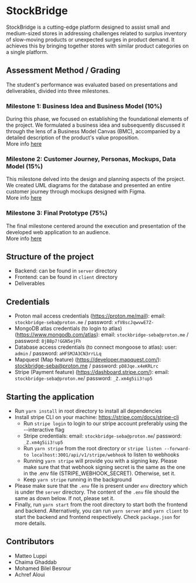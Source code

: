 # StockBridge

StockBridge is a cutting-edge platform designed to assist small and medium-sized stores in addressing challenges related to surplus inventory of slow-moving products or unexpected surges in product demand. It achieves this by bringing together stores with similar product categories on a single platform.

## Assessment Method / Grading

The student's performance was evaluated based on presentations and deliverables, divided into three milestones.

### Milestone 1: Business Idea and Business Model (10%)

During this phase, we focused on establishing the foundational elements of the project. We formulated a business idea and subsequently discussed it through the lens of a Business Model Canvas (BMC), accompanied by a detailed description of the product's value proposition.<br>
More info [here](deliverables/a1-business-idea-team-27.pdf)

### Milestone 2: Customer Journey, Personas, Mockups, Data Model (15%)

This milestone delved into the design and planning aspects of the project. We created UML diagrams for the database and presented an entire customer journey through mockups designed with Figma.<br>
More info [here](deliverables/a2-technical-description-team-27.pdf)

### Milestone 3: Final Prototype (75%)

The final milestone centered around the execution and presentation of the developed web application to an audience.<br>
More info [here](deliverables/a3-screenshots-team-27.pdf)

## Structure of the project

- Backend: can be found in `server` directory
- Frontend: can be found in `client` directory
- Deliverables

## Credentials

- Proton mail access credentials (https://proton.me/mail): email: `stockbridge-seba@proton.me` / password: `xfV8scJqwvwE7Z-`
- MongoDB atlas credentials (to login to atlas) (https://www.mongodb.com/atlas): email: `stockbridge-seba@proton.me` / password: `8jB8p7!GGN5ejFh`
- Database access credentials (to connect mongoose to atlas): user: `admin` / password: `aHFSMJA3CN3rrLLq`
- Mapquest (Map feature) (https://developer.mapquest.com/): stockbridge-seba@proton.me / password: `pD8Jqe.x4eKRLrc`
- Stripe (Payment feature) (https://dashboard.stripe.com/): email: `stockbridge-seba@proton.me`/ password: `_Z.xm4g5ii3!up5`

## Starting the application

- Run `yarn install` in root directory to install all dependencies
- Install stripe CLI on your machine: https://stripe.com/docs/stripe-cli
  - Run `stripe login` to login to our stripe account preferably using the --interactive flag
  - Stripe credentials: email: `stockbridge-seba@proton.me`/ password: `_Z.xm4g5ii3!up5`
  - Run `yarn stripe` from the root directory or `stripe listen --forward-to localhost:3001/api/v1/stripe/webhook` to listen to webhooks
  - Running `yarn stripe` will provide you with a signing key. Please make sure that that webhook signing secret is the same as the one in the .env file (STRIPE_WEBHOOK_SECRET). Otherwise, set it.
  - Keep `yarn stripe` running in the background
- Please make sure that the `.env` file is present under `env` directory which is under the `server` directory. The content of the `.env` file should the same as down below. If not, please set it.
- Finally, run `yarn start` from the root directory to start both the frontend and backend. Alternatively, you can run `yarn server` and `yarn client` to start the backend and frontend respectively. Check `package.json` for more details.

## Contributors

- Matteo Luppi
- Chaima Ghaddab
- Mohamed Bilel Besrour
- Achref Aloui

